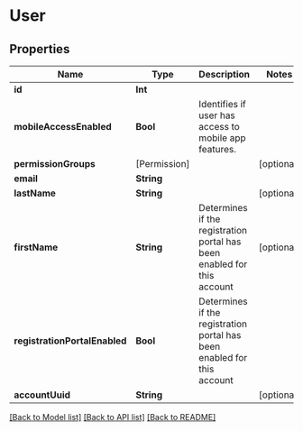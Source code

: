 # User

## Properties
Name | Type | Description | Notes
------------ | ------------- | ------------- | -------------
**id** | **Int** |  | 
**mobileAccessEnabled** | **Bool** | Identifies if user has access to mobile app features. | 
**permissionGroups** | [Permission] |  | [optional] 
**email** | **String** |  | 
**lastName** | **String** |  | [optional] 
**firstName** | **String** | Determines if the registration portal has been enabled for this account | [optional] 
**registrationPortalEnabled** | **Bool** | Determines if the registration portal has been enabled for this account | 
**accountUuid** | **String** |  | [optional] 

[[Back to Model list]](../README.md#documentation-for-models) [[Back to API list]](../README.md#documentation-for-api-endpoints) [[Back to README]](../README.md)


